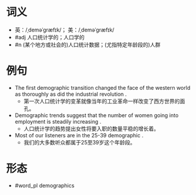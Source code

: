 # 词义
- 英：/ˌdeməˈɡræfɪk/； 美：/ˌdeməˈɡræfɪk/
- #adj 人口统计学的；人口学的
- #n (某个地方或社会的)人口统计数据；(尤指特定年龄段的)人群
# 例句
- The first demographic transition changed the face of the western world as thoroughly as did the industrial revolution .
	- 第一次人口统计学的变革就像当年的工业革命一样改变了西方世界的面孔。
- Demographic trends suggest that the number of women going into employment is steadily increasing .
	- 人口统计学的趋势提出女性将要入职的数量平稳的增长着。
- Most of our listeners are in the 25-39 demographic .
	- 我们的大多数听众都属于25至39岁这个年龄段。
# 形态
- #word_pl demographics
